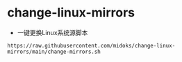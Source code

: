 # change-linux-mirrors


- 一键更换Linux系统源脚本
```
https://raw.githubusercontent.com/midoks/change-linux-mirrors/main/change-mirrors.sh
```